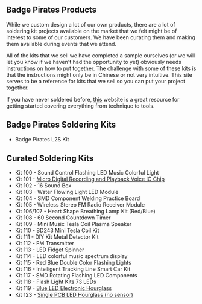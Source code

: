 ## Badge Pirates Products

While we custom design a lot of our own products,  there are a lot of soldering kit projects available on the market that we felt might be of interest to some of our customers.  We have been curating them and making them available during events that we attend.

All of the kits that we sell we have completed a sample ourselves (or we will let you know if we haven't had the opportunity to yet) obviously needs instructions on how to put together.  The challenge with some of these kits is that the instructions might only be in Chinese or not very intuitive.  This site serves to be a reference for kits that we sell so you can put your project together.

If you have never soldered before, [this](https://www.makerspaces.com/how-to-solder/) website is a great resource for getting started covering everything from technique to tools.

## Badge Pirates Soldering Kits

 - Badge Pirates L2S Kit

## Curated Soldering Kits

 - Kit 100 -  Sound Control Flashing LED Music Colorful Light
 - Kit 101 - [Micro Digital Recording and Playback Voice IC Chip](https://github.com/BadgePiratesLLC/Products/tree/master/kit101)
 - Kit 102 - 16 Sound Box
 - Kit 103 - Water Flowing Light LED Module
 - Kit 104 - SMD Component Welding Practice Board
 - Kit 105 - Wireless Stereo FM Radio Receiver Module
 - Kit 106/107 - Heart Shape Breathing Lamp Kit (Red/Blue)
 - Kit 108 - 60 Second Countdown Timer
 - Kit 109 - Mini Music Tesla Coil Plasma Speaker
 - Kit 110 - BD243 Mini Tesla Coil Kit
 - Kit 111 - DIY Kit Metal Detector Kit
 - Kit 112 - FM Transmitter
 - Kit 113 - LED Fidget Spinner
 - Kit 114 - LED colorful music spectrum display
 - Kit 115 - Red Blue Double Color Flashing Lights
 - Kit 116 - Intelligent Tracking Line Smart Car Kit
 - Kit 117 - SMD Rotating Flashing LED Components
 - Kit 118 - Flash Light Kits 73 LEDs
 - Kit 119 - [Blue LED Electronic Hourglass](https://github.com/BadgePiratesLLC/Products/tree/master/kit119)
 - Kit 123 - [Single PCB LED Hourglass (no sensor)](https://github.com/BadgePiratesLLC/Products/tree/master/kit123)

<!--stackedit_data:
eyJoaXN0b3J5IjpbODMyNjUzNDQ1LC02MDc3NzQwNzldfQ==
-->
